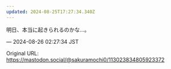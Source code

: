 ```yaml
---
updated: 2024-08-25T17:27:34.340Z
---
```


<p>明日、本当に起きられるのかな…。</p>

&mdash; 2024-08-26 02:27:34 JST

Original URL: https://mastodon.social/@sakuramochi0/113023834805923372
